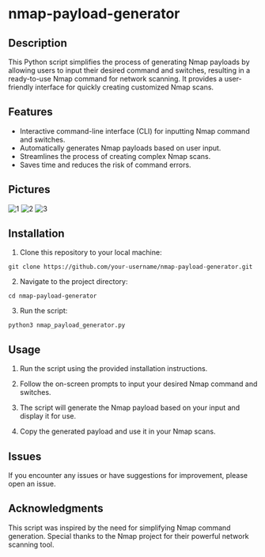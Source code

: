 # nmap-payload-generator

## Description

This Python script simplifies the process of generating Nmap payloads by allowing users to input their desired command and switches, resulting in a ready-to-use Nmap command for network scanning. It provides a user-friendly interface for quickly creating customized Nmap scans.

## Features

- Interactive command-line interface (CLI) for inputting Nmap command and switches.
- Automatically generates Nmap payloads based on user input.
- Streamlines the process of creating complex Nmap scans.
- Saves time and reduces the risk of command errors.

## Pictures

![1](https://github.com/Afnaan-Ahmed/nmap-payload-generator/assets/86115809/040cfd33-f18f-4317-b3a7-a7cbaa9c0f25)
![2](https://github.com/Afnaan-Ahmed/nmap-payload-generator/assets/86115809/1a79d9b0-5837-4d1d-b9a8-5435ab75686c)
![3](https://github.com/Afnaan-Ahmed/nmap-payload-generator/assets/86115809/d899f3c6-b6cf-438c-a5d1-7eeacab4b9de)


## Installation

1. Clone this repository to your local machine:

  ```shell
  git clone https://github.com/your-username/nmap-payload-generator.git
  ```
   
2. Navigate to the project directory:
  
  ```shell
  cd nmap-payload-generator
  ```

3. Run the script:

  ```shell
  python3 nmap_payload_generator.py
  ```

## Usage
1. Run the script using the provided installation instructions.

2. Follow the on-screen prompts to input your desired Nmap command and switches.

3. The script will generate the Nmap payload based on your input and display it for use.

4. Copy the generated payload and use it in your Nmap scans.

## Issues
If you encounter any issues or have suggestions for improvement, please open an issue.

## Acknowledgments
This script was inspired by the need for simplifying Nmap command generation.
Special thanks to the Nmap project for their powerful network scanning tool.
